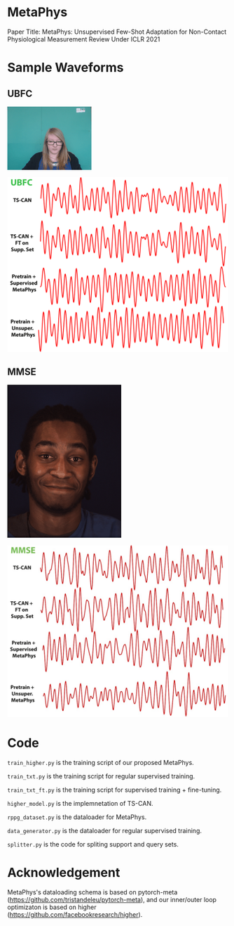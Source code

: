 # MetaPhys
Paper Title: MetaPhys: Unsupervised Few-Shot Adaptation for Non-Contact Physiological Measurement Review Under ICLR 2021


# Sample Waveforms 

## UBFC 

![Alt Text](./UBFC.gif)

![Alt Text](./ubfc_sample_waveforms.jpg)

## MMSE 

![Alt Text](./MMSE.gif)

![Alt Text](./mmse_sample_waveforms.jpg)

# Code 

`train_higher.py` is the training script of our proposed MetaPhys. 

`train_txt.py` is the training script for regular supervised training. 

`train_txt_ft.py` is the training script for supervised training + fine-tuning. 

`higher_model.py` is the implemnetation of TS-CAN. 

`rppg_dataset.py` is the dataloader for MetaPhys. 

`data_generator.py` is the dataloader for regular supervised training. 

`splitter.py` is the code for spliting support and query sets. 



# Acknowledgement 

MetaPhys's dataloading schema is based on pytorch-meta (https://github.com/tristandeleu/pytorch-meta), and our inner/outer loop optimizaton is based on higher (https://github.com/facebookresearch/higher). 

